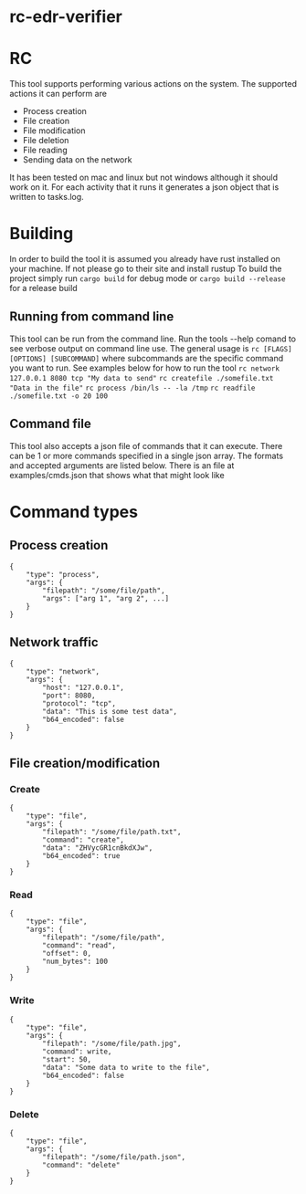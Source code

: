 # rc-edr-verifier

# RC
This tool supports performing various actions on the system. The supported actions it can perform are
* Process creation
* File creation
* File modification
* File deletion
* File reading
* Sending data on the network

It has been tested on mac and linux but not windows although it should work on it. For each activity that it runs it generates a json object that is written to tasks.log.

# Building
In order to build the tool it is assumed you already have rust installed on your machine. If not please go to their site and install rustup
To build the project simply run `cargo build` for debug mode or `cargo build --release` for a release build

## Running from command line
This tool can be run from the command line. Run the tools --help comand to see verbose output on command line use. The general usage is 
`rc [FLAGS] [OPTIONS] [SUBCOMMAND]` where subcommands are the specific command you want to run. See examples below for how to run the tool
`rc network 127.0.0.1 8080 tcp "My data to send"`
`rc createfile ./somefile.txt "Data in the file"`
`rc process /bin/ls -- -la /tmp`
`rc readfile ./somefile.txt -o 20 100`

## Command file
This tool also accepts a json file of commands that it can execute. There can be 1 or more commands specified in a single json array. The formats and accepted arguments are listed below. There is an file at examples/cmds.json that shows what that might look like

# Command types
## Process creation
```
{
    "type": "process",
    "args": {
        "filepath": "/some/file/path",
        "args": ["arg 1", "arg 2", ...]
    }
}
```

## Network traffic
```
{
    "type": "network",
    "args": {
        "host": "127.0.0.1",
        "port": 8080,
        "protocol": "tcp",
        "data": "This is some test data",
        "b64_encoded": false
    }
}
```
## File creation/modification
### Create
```
{
    "type": "file",
    "args": {
        "filepath": "/some/file/path.txt",
        "command": "create",
        "data": "ZHVycGR1cnBkdXJw",
        "b64_encoded": true
    }
}
```
### Read
```
{
    "type": "file",
    "args": {
        "filepath": "/some/file/path",
        "command": "read",
        "offset": 0,
        "num_bytes": 100
    }
}
```
### Write
```
{
    "type": "file",
    "args": {
        "filepath": "/some/file/path.jpg",
        "command": write,
        "start": 50,
        "data": "Some data to write to the file",
        "b64_encoded": false
    }
}
```

### Delete
```
{
    "type": "file",
    "args": {
        "filepath": "/some/file/path.json",
        "command": "delete"
    }
}
```